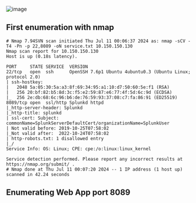 ![image](https://github.com/n16hth4wk07/n16hth4wk07.github.io/assets/87468669/4ae120bb-cfca-4097-8636-333a0acdf6b5)

## First enumeration with nmap 

```shell
# Nmap 7.94SVN scan initiated Thu Jul 11 00:06:37 2024 as: nmap -sCV -T4 -Pn -p 22,8089 -oN service.txt 10.150.150.130
Nmap scan report for 10.150.150.130
Host is up (0.18s latency).

PORT     STATE SERVICE  VERSION
22/tcp   open  ssh      OpenSSH 7.6p1 Ubuntu 4ubuntu0.3 (Ubuntu Linux; protocol 2.0)
| ssh-hostkey: 
|   2048 5a:05:30:5a:a3:8f:69:34:95:a1:10:d7:50:60:5e:f1 (RSA)
|   256 20:bf:82:b5:8d:3c:f5:e2:59:87:e6:77:4f:5d:6c:9d (ECDSA)
|_  256 2e:db:68:6c:96:b6:de:76:59:93:37:08:c7:fa:86:91 (ED25519)
8089/tcp open  ssl/http Splunkd httpd
|_http-server-header: Splunkd
|_http-title: splunkd
| ssl-cert: Subject: commonName=SplunkServerDefaultCert/organizationName=SplunkUser
| Not valid before: 2019-10-25T07:58:02
|_Not valid after:  2022-10-24T07:58:02
| http-robots.txt: 1 disallowed entry 
|_/
Service Info: OS: Linux; CPE: cpe:/o:linux:linux_kernel

Service detection performed. Please report any incorrect results at https://nmap.org/submit/ .
# Nmap done at Thu Jul 11 00:07:20 2024 -- 1 IP address (1 host up) scanned in 42.24 seconds
```


## Enumerating Web App port 8089

